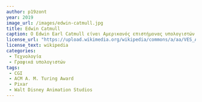 ```yaml
---
author: p19zont
year: 2019
image_url: /images/edwin-catmull.jpg
title: Edwin Catmull
caption: Ο Edwin Earl Catmull είναι Αμερικανός επιστήμονας υπολογιστών που είναι ο συνιδρυτής της Pixar και ήταν ο Πρόεδρος των Walt Disney Animation Studios. Έχει τιμηθεί για τη συνεισφορά του στα τρισδιάστατα γραφικά υπολογιστών και βραβεύτηκε με το βραβείο ACM Turing 2019 που συχνά αναδέρεται και ως Nobel Prize of Computing.
license_url: "https://upload.wikimedia.org/wikipedia/commons/a/aa/VES_Awards_89_cropped.jpg"
license_text: wikipedia
categories:
 - Τεχνολογία
 - Γραφικά υπολογιστών
tags:
 - CGI
 - ACM A. M. Turing Award
 - Pixar
 - Walt Disney Animation Studios
---
```

